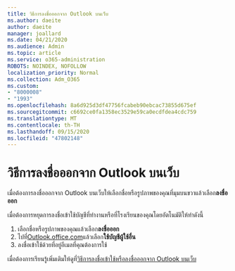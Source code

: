 ```yaml
---
title: วิธีการลงชื่อออกจาก Outlook บนเว็บ
ms.author: daeite
author: daeite
manager: joallard
ms.date: 04/21/2020
ms.audience: Admin
ms.topic: article
ms.service: o365-administration
ROBOTS: NOINDEX, NOFOLLOW
localization_priority: Normal
ms.collection: Adm_O365
ms.custom:
- "8000008"
- "1993"
ms.openlocfilehash: 8a6d925d3df47756fcabeb90ebcac73855d675ef
ms.sourcegitcommit: c6692ce0fa1358ec3529e59ca0ecdfdea4cdc759
ms.translationtype: MT
ms.contentlocale: th-TH
ms.lasthandoff: 09/15/2020
ms.locfileid: "47802148"
---
```

# <a name="how-to-sign-out-of-outlook-on-the-web"></a>วิธีการลงชื่อออกจาก Outlook บนเว็บ

เมื่อต้องการลงชื่อออกจาก Outlook บนเว็บให้เลือกชื่อหรือรูปภาพของคุณที่มุมบนขวาแล้วเลือก**ลงชื่อออก**

เมื่อต้องการหยุดการลงชื่อเข้าใช้บัญชีที่ทำงานหรือที่โรงเรียนของคุณโดยอัตโนมัติให้ทำดังนี้

1. เลือกชื่อหรือรูปภาพของคุณแล้วเลือก**ลงชื่อออก**
1. ไปที่[Outlook.office.com](https://outlook.office.com/)แล้วเลือก**ใช้บัญชีผู้ใช้อื่น**
1. ลงชื่อเข้าใช้ด้วยที่อยู่อีเมลที่คุณต้องการใช้

เมื่อต้องการเรียนรู้เพิ่มเติมให้ดูที่[วิธีการลงชื่อเข้าใช้หรือลงชื่อออกจาก Outlook บนเว็บ](https://support.office.com/article/763fab4d-0138-4814-b450-37fc286bcb79)